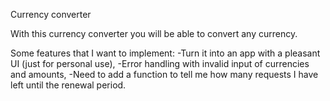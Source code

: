 Currency converter

With this currency converter you will be able to convert any currency.

Some features that I want to implement:
-Turn it into an app with a pleasant UI (just for personal use),
-Error handling with invalid input of currencies and amounts,
-Need to add a function to tell me how many requests I have left until the renewal period.


